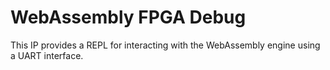 # WebAssembly FPGA Debug

This IP provides a REPL for interacting with the WebAssembly engine using a UART
interface.